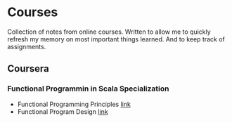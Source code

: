 # Courses
Collection of notes from online courses. Written to allow me to quickly refresh my memory on most important things learned. And to keep track of assignments.

## Coursera
### Functional Programmin in Scala Specialization
* Functional Programming Principles [link](https://github.com/langkilde/courses/tree/master/coursera/functional_programming_specialization/functional_programming_principles)
* Functional Program Design [link](https://github.com/langkilde/courses/tree/master/coursera/functional_programming_specialization/functional_program_design)
